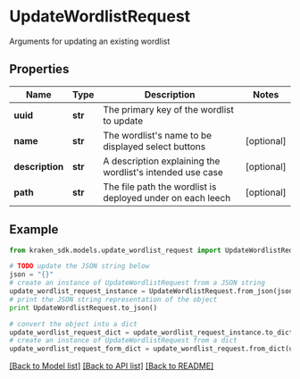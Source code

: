 # UpdateWordlistRequest

Arguments for updating an existing wordlist

## Properties
Name | Type | Description | Notes
------------ | ------------- | ------------- | -------------
**uuid** | **str** | The primary key of the wordlist to update | 
**name** | **str** | The wordlist&#39;s name to be displayed select buttons | [optional] 
**description** | **str** | A description explaining the wordlist&#39;s intended use case | [optional] 
**path** | **str** | The file path the wordlist is deployed under on each leech | [optional] 

## Example

```python
from kraken_sdk.models.update_wordlist_request import UpdateWordlistRequest

# TODO update the JSON string below
json = "{}"
# create an instance of UpdateWordlistRequest from a JSON string
update_wordlist_request_instance = UpdateWordlistRequest.from_json(json)
# print the JSON string representation of the object
print UpdateWordlistRequest.to_json()

# convert the object into a dict
update_wordlist_request_dict = update_wordlist_request_instance.to_dict()
# create an instance of UpdateWordlistRequest from a dict
update_wordlist_request_form_dict = update_wordlist_request.from_dict(update_wordlist_request_dict)
```
[[Back to Model list]](../README.md#documentation-for-models) [[Back to API list]](../README.md#documentation-for-api-endpoints) [[Back to README]](../README.md)



